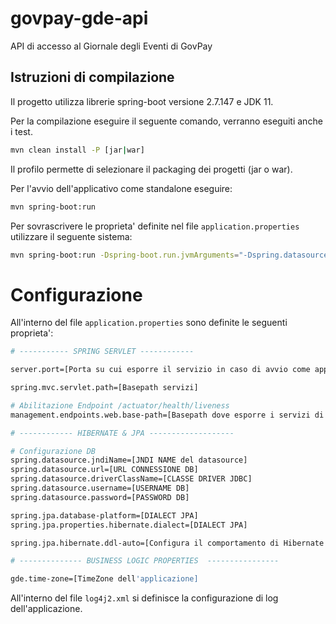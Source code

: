 # govpay-gde-api
API di accesso al Giornale degli Eventi di GovPay

## Istruzioni di compilazione

Il progetto utilizza librerie spring-boot versione 2.7.147 e JDK 11.

Per la compilazione eseguire il seguente comando, verranno eseguiti anche i test.


``` bash
mvn clean install -P [jar|war]
```

Il profilo permette di selezionare il packaging dei progetti (jar o war).

Per l'avvio dell'applicativo come standalone eseguire:

``` bash
mvn spring-boot:run
```

Per sovrascrivere le proprieta' definite nel file `application.properties` utilizzare il seguente sistema:

``` bash
mvn spring-boot:run -Dspring-boot.run.jvmArguments="-Dspring.datasource.url=[NUOVO_VALORE] ..."

```

# Configurazione

All'interno del file `application.properties` sono definite le seguenti proprieta':


``` bash
# ----------- SPRING SERVLET ------------

server.port=[Porta su cui esporre il servizio in caso di avvio come applicazione standalone]

spring.mvc.servlet.path=[Basepath servizi]

# Abilitazione Endpoint /actuator/health/liveness
management.endpoints.web.base-path=[Basepath dove esporre i servizi di stato applicazione]

# ------------ HIBERNATE & JPA -------------------

# Configurazione DB
spring.datasource.jndiName=[JNDI NAME del datasource]
spring.datasource.url=[URL CONNESSIONE DB]
spring.datasource.driverClassName=[CLASSE DRIVER JDBC]
spring.datasource.username=[USERNAME DB]
spring.datasource.password=[PASSWORD DB]

spring.jpa.database-platform=[DIALECT JPA]
spring.jpa.properties.hibernate.dialect=[DIALECT JPA]

spring.jpa.hibernate.ddl-auto=[Configura il comportamento di Hibernate nella generazione dello schema del database.]

# -------------- BUSINESS LOGIC PROPERTIES  ----------------

gde.time-zone=[TimeZone dell'applicazione]

```

All'interno del file `log4j2.xml` si definisce la configurazione di log dell'applicazione.

